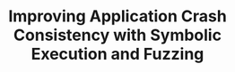 ---
title: "Improving Application Crash Consistency with Symbolic Execution and Fuzzing"
description: "A variety of record-and-replay tools examine application crash consistency bugs, but they are limited by the diversity of the workloads used for testing. In this project, we hypothesize that a more diverse and robust workload will allow these tools to find a greater number of application-level crash consistency bugs. To test this hypothesis, we compared the bugs found in three applications found by KLEE-generated workloads against workloads generated by  our custom grammar-based fuzzer."
completion: "This project was completed as part of [Eddie Kohler's CS 261: Research Topics in Operating Systems class](https://read.seas.harvard.edu/cs261/2021/)."
paper_link: "/files/crash_consistency.pdf"
---